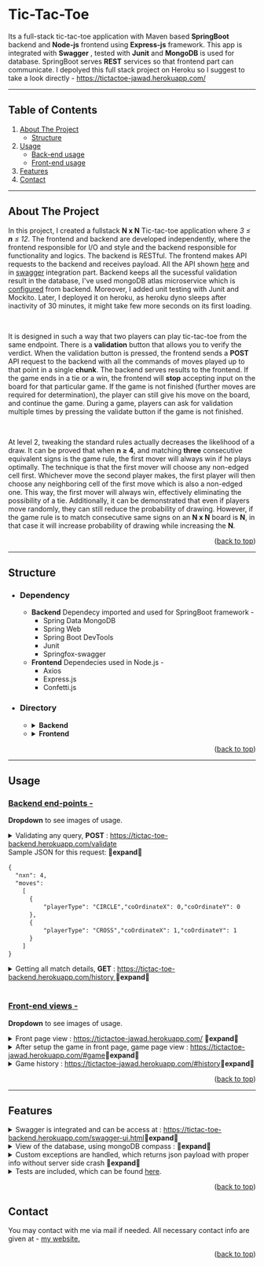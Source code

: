 

# Tic-Tac-Toe
  
Its a full-stack tic-tac-toe application with Maven based **SpringBoot** backend and **Node-js** frontend using **Express-js** framework. This app is integrated with **Swagger** , tested with **Junit** and **MongoDB** is used for database. SpringBoot serves **REST** services so that frontend part can communicate. I depolyed this full stack project on Heroku so I suggest to take a look directly - https://tictactoe-jawad.herokuapp.com/


*** 
<div id="top"></div>

<!-- TABLE OF CONTENTS -->

## Table of Contents

  <ol>
    <li>
      <a href="#about2">About The Project</a>
      <ul>
        <li><a href="#build3">Structure</a></li>
      </ul>
    </li>
    <li><a href="#usage2">Usage</a>
        <ul>
        <li><a href="#backendUsage">Back-end usage</a></li>
        <li><a href="#frontendUsage">Front-end usage</a></li>
      </ul>
    </li>
    <li><a href="#features">Features</a></li>
    <li><a href="#contact2">Contact</a></li>
  </ol>


***
<div id="about2"></div>


<!-- ABOUT THE PROJECT -->

## About The Project

In this project, I created a fullstack <b>N x N</b> Tic-tac-toe application where <i>3 ≤ <b>n</b> ≤ 12</i>. The frontend and backend are developed independently, where the frontend responsible for I/O and style and the backend responsible for functionality and logics. The backend is RESTful. The frontend makes API requests to the backend and receives payload. All the API shown <a href="#usage2">here</a> and in <a href="#features">swagger</a> integration part. Backend keeps all the sucessful validation result in the database, I've used mongoDB atlas microservice which is <a href="backend/src/main/java/com/example/tictactoe/config/MongoDbConfig.java">configured</a> from backend. Moreover, I added unit testing with Junit and Mockito. Later, I deployed it on heroku, as heroku dyno sleeps after inactivity of 30 minutes, it might take few more seconds on its first loading.

<br>

It is designed in such a way that two players can play tic-tac-toe from the same endpoint. There is a <b>validation</b> button that allows you to verify the verdict. When the validation button is pressed, the frontend sends a <b>POST</b> API request to the backend with all the commands of moves played up to that point in a single <b>chunk</b>. The backend serves results to the frontend. If the game ends in a tie or a win, the frontend will <b>stop</b> accepting input on the board for that particular game. If the game is not finished (further moves are required for determination), the player can still give his move on the board, and continue the game. During a game, players can ask for validation multiple times by pressing the validate button if the game is not finished.

<br>

At level 2, tweaking the standard rules actually decreases the likelihood of a draw. It can be proved that when <b>n ≥ 4</b>, and matching <b>three</b> consecutive equivalent signs is the game rule, the first mover will always win if he plays optimally. The technique is that the first mover will choose any non-edged cell first. Whichever move the second player makes, the first player will then choose any neighboring cell of the first move which is also a non-edged one. This way, the first mover will always win, effectively eliminating the possibility of a tie. Additionally, it can be demonstrated that even if players move randomly, they can still reduce the probability of drawing. However, if the game rule is to match consecutive same signs on an <b>N x N</b> board is <b>N</b>, in that case it will increase probability of drawing while increasing the <b>N</b>.

<p align="right">(<a href="#top">back to top</a>)</p>

***
<div id="build3"></div>

## Structure
  
* ### Dependency
  * **Backend** 
    Dependecy imported and used for SpringBoot framework -
    * Spring Data MongoDB
    * Spring Web
    * Spring Boot DevTools
    * Junit
    * Springfox-swagger
  * **Frontend** 
    Dependecies used in Node.js -
    * Axios
    * Express.js
    * Confetti.js
* ### Directory
  *  <details><summary>
	  <b>Backend</b><br>  
      </summary>

      ```
      .
      ├── src/
      │   ├── main/
      │   │   ├── java/com/example/tictactoe/
      │   │   │   ├── config/
      │   │   │   │   ├── MongoDbConfig.java
      │   │   │   │   └── SwaggerConfig.java
      │   │   │   ├── controller/
      │   │   │   │   └── GameController.java
      │   │   │   ├── exception/
      │   │   │   │   ├── ExceptionPayload.java
      │   │   │   │   ├── GameExceptionHandler.java
      │   │   │   │   └── QueryException.java
      │   │   │   ├── model/
      │   │   │   │   ├── Board.java
      │   │   │   │   ├── Game.java
      │   │   │   │   ├── GameStatus.java
      │   │   │   │   ├── Move.java
      │   │   │   │   ├── PlayerType.java
      │   │   │   │   └── Query.java
      │   │   │   ├── repository/
      │   │   │   │   └── GameRepository.java
      │   │   │   ├── service/
      │   │   │   │   ├── GameService.java
      │   │   │   │   ├── GameServiceImpl.java
      │   │   │   │   └── VerdictService.java
      │   │   │   ├── RestServiceCorsApplication.java
      │   │   │   └── TicTacToeApplication.java
      │   │   └── resources/
      │   │       └── application.properties
      │   └── test/java/com/example/tictactoe/
      │       ├── GameUserServiceTest.java
      │       └── TicTacToeApplicationTests.java 
      └── pom.xml

      ```

    </details>

  *  <details><summary>
	  <b>Frontend</b><br>  
      </summary>
	    
      ```
      .
      ├── Procfile
      ├── public/
      │   ├── index.html
      │   ├── main.js
      │   └── main.css
      ├── server.js
      └── package.json
      ```

      </details>


<p align="right">(<a href="#top">back to top</a>)</p> 

***
<div id="build2"></div>



<div id="usage2"></div>


<!-- USAGE EXAMPLES -->
## Usage

<div id="backendUsage"></div>


### <ins>Backend end-points -</ins> 
<b>Dropdown</b> to see images of usage. 
<details>
<summary>
	Validating any query, <b>POST</b> : <a href="https://tictac-toe-backend.herokuapp.com/validate">https://tictac-toe-backend.herokuapp.com/validate</a> <br>  
	Sample JSON for this request: <b>🔻expand🔻</b>

	{
      "nxn": 4,
      "moves": 
        [
          {
              "playerType": "CIRCLE","coOrdinateX": 0,"coOrdinateY": 0
          },
          {
              "playerType": "CROSS","coOrdinateX": 1,"coOrdinateY": 1
          }      
        ]
    }

</summary>
	<img src="images/validate.png">
</details>


<details>
<summary>
	Getting all match details, <b>GET</b> : <a href="https://tictac-toe-backend.herokuapp.com/history">https://tictac-toe-backend.herokuapp.com/history </a><b>🔻expand🔻</b> <br> 

</summary>
	<img src="images/history.png">
</details>
<br>

<div id="frontendUsage"></div>


### <ins>Front-end views -</ins> 
<b>Dropdown</b> to see images of usage. 



<details>
<summary>
	Front page view : <a href="https://tictactoe-jawad.herokuapp.com/">https://tictactoe-jawad.herokuapp.com/</a> <b>🔻expand🔻</b><br>  
		
</summary>
	<img src="images/setup.png">
</details>

<details>
<summary>
	After setup the game in front page, game page view : <a href="https://tictactoe-jawad.herokuapp.com/#game">https://tictactoe-jawad.herokuapp.com/#game</a><b>🔻expand🔻</b> <br>  
		
</summary>
	<img src="images/game.png">
</details>

<details>
<summary>
	Game history : <a href="https://tictactoe-jawad.herokuapp.com/#history">https://tictactoe-jawad.herokuapp.com/#history</a><b>🔻expand🔻</b> <br>  
		
</summary>
	<img src="images/history2.png">
</details>




<p align="right">(<a href="#top">back to top</a>)</p>




***
<div id="features"></div>


## Features

<details>
<summary>
	Swagger is integrated and can be access at : <a href="https://tictac-toe-backend.herokuapp.com/swagger-ui.html">https://tictac-toe-backend.herokuapp.com/swagger-ui.html</a><b>🔻expand🔻</b> <br>  
		
</summary>
	<img src="images/swagger.png">
</details>

<details>
<summary>
	View of the database, using mongoDB compass : <b>🔻expand🔻</b> <br>  	
</summary>
	<img src="images/compass.png">
</details>

<details>
<summary>
	Custom exceptions are handled, which returns json payload with proper info without server side crash <b>🔻expand🔻</b> <br>  
		
</summary>
	<img src="images/null.png">
</details>

<details>
<summary>
	Tests are included, which can be found <a href="backend/src/test/java/com/example/tictactoe/GameUserServiceTest.java">here</a>.  
		
</summary>
</details>


<p align="right">(<a href="#top">back to top</a>)</p>



<div id="contact2"></div>


<!-- CONTACT -->
## Contact

You may contact with me via mail if needed. All necessary contact info are given at - <a href="https://hurutta.github.io"> my website. <a>


<p align="right">(<a href="#top">back to top</a>)</p>

